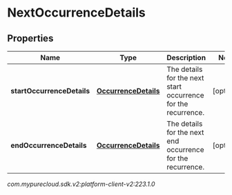 # NextOccurrenceDetails


## Properties

| Name | Type | Description | Notes |
| ------------ | ------------- | ------------- | ------------- |
| **startOccurrenceDetails** | [**OccurrenceDetails**](OccurrenceDetails) | The details for the next start occurrence for the recurrence. |  [optional] |
| **endOccurrenceDetails** | [**OccurrenceDetails**](OccurrenceDetails) | The details for the next end occurrence for the recurrence. |  [optional] |




_com.mypurecloud.sdk.v2:platform-client-v2:223.1.0_
